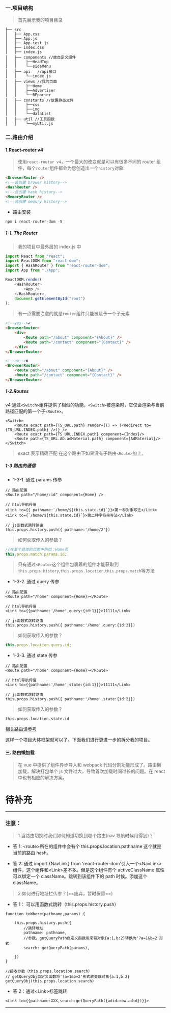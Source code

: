 ### 一.项目结构

> 首先展示我的项目目录

```
├── src
│   ├── App.css
│   ├── App.js
│   ├── App.test.js
│   ├── index.css
│   ├── index.js
│   ├── components //放自定义组件
│   │    ├──HeadTop
│   │    └──sideMenu
│   ├── api   //api接口
│   │    └──index.js
│   ├── views //我的页面
│   │    ├──Home
│   │    ├──Advertiser
│   │    └──REporter
│   ├── constants //放置静态文件
│   │    ├──css
│   │    ├──img
│   │    └──dataList
│   ├── util //工具函数
│   │    └──myUtil.js
```

### 二.路由介绍

#### 1.React-router v4

> 使用`react-router v4`，一个最大的改变就是可以有很多不同的 router 组件，每个`router`组件都会为您创造出一个`history`对象:

```html
<BrowserRouter />
<!--会创建 brower history-->
<HashRouter />
<!--会创建 hash history-->
<MemoryRouter />
<!--会创建 memory history-->
```

-   路由安装

```js
npm i react-router-dom -S
```

##### 1-1. The Router

> 我的项目中最外层的 index.js 中

```js
import React from "react";
import ReactDOM from "react-dom";
import { HashRouter } from "react-router-dom";
import App from "./App";

ReactDOM.render(
    <HashRouter>
        <App />
    </HashRouter>,
    document.getElementById("root")
);
```

> 有一点需要注意的就是`router`组件只能被赋予一个子元素

```html
<!--yes-->✔
<BrowserRouter>
    <div>
        <Route path="/about" component="{About}" />
        <Route path="/contact" component="{Contact}" />
    </div>
</BrowserRouter>

<!--no-->✘
<BrowserRouter>
    <Route path="/about" component="{About}" />
    <Route path="/contact" component="{Contact}" />
</BrowserRouter>
```

##### 1-2.Routes

v4 通过`<Switch>`组件提供了相似的功能，`<Switch>`被渲染时，它仅会渲染与当前路径匹配的第一个子`<Route>`。

```
<Switch>
    <Route exact path={TS_URL.path} render={() => (<Redirect to={TS_URL.INDEX.path} />)} />
    <Route exact path={TS_URL.INDEX.path} component={Index}/>
    <Route path={TS_URL.AD.adMaterial.path} component={AdMaterial}/>
</Switch>
```

> exact 表示精确匹配 在这个路由下如果没有子路由`<Route>`加上。

##### 1-3 路由的通信

-   1-3-1. 通过 params 传参

```
// 路由配置
<Route path="/home/:id" component={Home} />

// html导航传值
<Link to={{ pathname:`/home/${this.state.id}`}}>第一种对象写法</Link>
<Link to={`/home/${this.state.id}`}>第二种字符串写法</Link>

// js函数式跳转路由
this.props.history.push({ pathname:'/home/2'})

```

> 如何获取传入的参数？

```js
//在某个具体的页面中例如：Home页
this.props.match.params.id;
```

> 只有通过`<Route>`这个组件包裹着的组件才能获取到`this.props.history`,`this.props.location`,`this.props.match`等方法

-   1-3-2. 通过 query 传参

```
// 路由配置
<Route path="/home" component={Home}></Route>

// html导航传值
<Link to={{pathname:'/home',query:{id:1}}}>11111</Link>

// js函数式跳转路由
this.props.history.push({ pathname:'/home',query:{id:2}})

```

> 如何获取传入的参数？

```js
this.props.location.query.id;
```

-   1-3-3. 通过 state 传参

```
// 路由配置
<Route path="/home" component={Home}></Route>

// html导航传值
<Link to={{pathname:'/home',state:{id:1}}}>11111</Link>

// js函数式跳转路由
this.props.history.push({ pathname:'/home',state:{id:2}})

```

> 如何获取传入的参数？

```
this.props.location.state.id
```

[相关路由请参考](http://reacttraining.cn/web/example/basic)

这样一个项目大体框架就可以了。下面我们进行更进一步的拆分我的项目。

#### 三. 路由懒加载

> 在 vue 中提供了组件异步导入和 webpack 代码分割功能形成了。路由懒加载，解决打包单个 js 文件过大，导致首次加载时间过长的问题。在 react 中也有相应的解决方案。

# 待补充

---

### 注意：

> 1.当路由切换时我们如何知道切换到哪个路由(nav 导航时候用得到)？

-   答 1: \<route\>所在的组件中会有个 this.props.location.pathname 这个就是当前的路由 hash。

-   答 2: 通过 import {NavLink} from 'react-router-dom'引入一个\<NavLink\>组件，这个组件和\<Link\>差不多。但是这个组件有个 activeClassName 属性可以绑定一个 className。跳转到该组件下的 path 时候。添加这个 className。

> 2.如何进行地址栏传参？(==废弃，暂时保留==)

-   答 1： 可以用函数式跳转（this.props.history.push）

```
function toWhere(pathname,params) {

    this.props.history.push({
        //跳转地址
        pathname: pathname,
        //参数。getQueryPath自定义函数用来将对象{a:1,b:2}转换为'?a=1&b=2'形式
        search: getQueryPath(params),

    })
}

```

```
//接收参数（this.props.location.search）
// getQueryObj自定义函数将'?a=1&b=2'形式转变成对象{a:1,b:2}
getQueryObj(this.props.location.search)
```

-   答 2：通过\<Link\>标签跳转

```
<Link to={{pathname:XXX,search:getQueryPath({adid:row.adid})}}>
```

---

